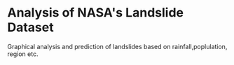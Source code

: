# Analysis of NASA's Landslide Dataset
Graphical analysis and prediction of landslides based on rainfall,poplulation, region etc.
